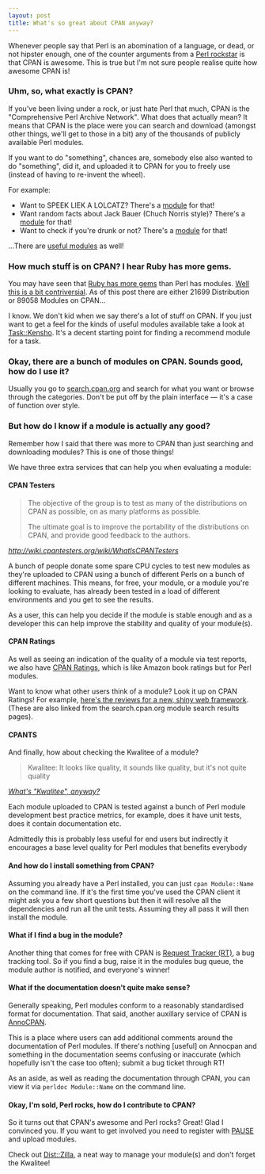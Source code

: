 ```yaml
---
layout: post
title: What's so great about CPAN anyway?
---
```


Whenever people say that Perl is an abomination of a language, or dead, or not
hipster enough, one of the counter arguments from a [Perl rockstar](http://blogs.perl.org/users/su-shee/2011/01/and-suddenly-youre-hip.html) is that
CPAN is awesome. This is true but I'm not sure people realise quite how
awesome CPAN is!

### Uhm, so, what exactly is CPAN? ###

If you've been living under a rock, or just hate Perl that much, CPAN is the
"Comprehensive Perl Archive Network". What does that actually mean? It means
that CPAN is the place were you can search and download (amongst other things,
we'll get to those in a bit) any of the thousands of publicly available Perl
modules.

If you want to do "something", chances are, somebody else also wanted to do
"something", did it, and uploaded it to CPAN for you to freely use (instead
of having to re-invent the wheel).

For example:

- Want to SPEEK LIEK A LOLCATZ? There's a [module](http://search.cpan.org/perldoc?Acme::LOLCAT) for that!
- Want random facts about Jack Bauer (Chuch Norris style)? There's a [module](http://search.cpan.org/perldoc?Acme::24)
for that!
- Want to check if you're drunk or not? There's a [module](http://search.cpan.org/perldoc?Acme::Drunk) for that!

...There are [useful modules](http://search.cpan.org/perldoc?Task::Kensho) as well!

### How much stuff is on CPAN? I hear Ruby has more gems. ###

You may have seen that [Ruby has more gems](http://www.modulecounts.com/) than Perl has modules. [Well this is a
bit contriversial](http://www.modernperlbooks.com/mt/2010/12/counting-modules.html). As of this post there are either 21699 Distribution or 89058
Modules on CPAN...

I know. We don't kid when we say there's a lot of stuff on CPAN. If you just
want to get a feel for the kinds of useful modules available take a look at
[Task::Kensho](http://search.cpan.org/perldoc?Task::Kensho). It's a decent starting point for finding a recommend module for
a task.

### Okay, there are a bunch of modules on CPAN. Sounds good, how do I use it? ###

Usually you go to [search.cpan.org](http://search.cpan.org/) and search for what you want or browse
through the categories. Don't be put off by the plain interface &mdash; it's a
case of function over style.

### But how do I know if a module is actually any good? ###

Remember how I said that there was more to CPAN than just searching and
downloading modules? This is one of those things!

We have three extra services that can help you when evaluating a module:

#### CPAN Testers ####

> The objective of the group is to test as many of the
> distributions on CPAN as possible, on as many platforms
> as possible.
>
> The ultimate goal is to improve the portability of the
> distributions on CPAN, and provide good feedback to the
> authors.

<cite><a href="http://wiki.cpantesters.org/wiki/WhatIsCPANTesters">http://wiki.cpantesters.org/wiki/WhatIsCPANTesters</a></cite>

A bunch of people donate some spare CPU cycles to test new modules as they're
uploaded to CPAN using a bunch of different Perls on a bunch of different
machines. This means, for free, your module, or a module you're looking to
evaluate, has already been tested in a load of different environments and you
get to see the results.

As a user, this can help you decide if the module is stable enough and as a
developer this can help improve the stability and quality of your module(s).

#### CPAN Ratings ####

As well as seeing an indication of the quality of a module via test reports, we also have [CPAN Ratings](http://cpanratings.perl.org/), which is like Amazon book ratings but for Perl modules.

Want to know what other users think of a module? Look it up on CPAN Ratings! For example, [here's the reviews for a new, shiny web framework](http://cpanratings.perl.org/dist/Dancer). (These are also linked from the search.cpan.org module search results pages).

#### CPANTS ####

And finally, how about checking the Kwalitee of a module?

> Kwalitee: It looks like quality, it sounds like quality, but it's not quite
> quality

<cite><a href="http://cpants.perl.org/kwalitee.html">What's "Kwalitee", anyway?</a></cite>

Each module uploaded to CPAN is tested against a bunch of Perl module development best practice metrics, for example, does it have unit tests, does it contain documentation etc.

Admittedly this is probably less useful for end users but indirectly it encourages a base level quality for Perl modules that benefits everybody

#### And how do I install something from CPAN? ####

Assuming you already have a Perl installed, you can just `cpan Module::Name` on the command line. If it's the first time you've used the CPAN client it might ask you a few short questions but then it will resolve all the dependencies and run all the unit tests. Assuming they all pass it will then install the module.

#### What if I find a bug in the module? ####

Another thing that comes for free with CPAN is [Request Tracker (RT)](https://rt.cpan.org/), a bug tracking tool. So if you find a bug, raise it in the modules bug queue, the module author is notified, and everyone's winner!

#### What if the documentation doesn't quite make sense? ####

Generally speaking, Perl modules conform to a reasonably standardised format for documentation. That said, another auxillary service of CPAN is [AnnoCPAN](http://www.annocpan.org/).

This is a place where users can add additional comments around the documentation of Perl modules. If there's nothing [useful] on Annocpan and something in the documentation seems confusing or inaccurate (which hopefully isn't the case too often); submit a bug ticket through RT!

As an aside, as well as reading the documentation through CPAN, you can view it via `perldoc Module::Name` on the command line.

#### Okay, I'm sold, Perl rocks, how do I contribute to CPAN? ####

So it turns out that CPAN's awesome and Perl rocks? Great! Glad I convinced you. If you want to get involved you need to register with [PAUSE](http://pause.perl.org/pause/query) and upload modules.

Check out [Dist::Zilla](http://dzil.org/), a neat way to manage your module(s) and don't forget the Kwalitee!
